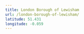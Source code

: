 ```yaml
---
title: London Borough of Lewisham
url: /london-borough-of-lewisham/
latitude: 51.431
longitude: -0.059
---
```

